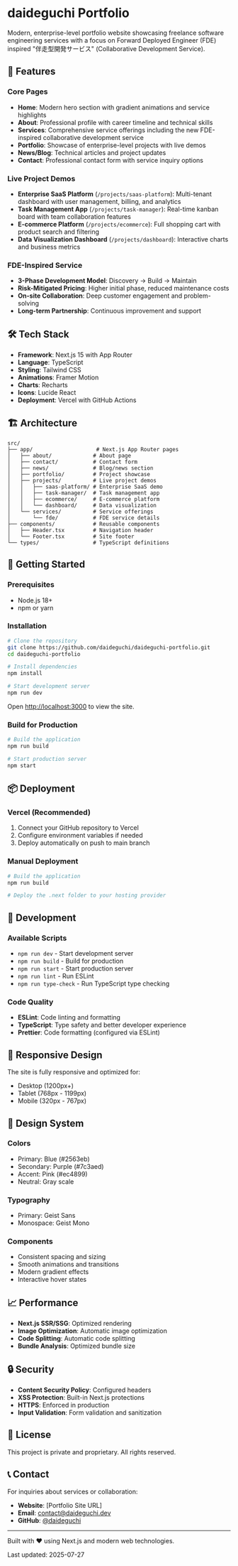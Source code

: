 # daideguchi Portfolio

Modern, enterprise-level portfolio website showcasing freelance software engineering services with a focus on Forward Deployed Engineer (FDE) inspired "伴走型開発サービス" (Collaborative Development Service).

## 🚀 Features

### Core Pages
- **Home**: Modern hero section with gradient animations and service highlights
- **About**: Professional profile with career timeline and technical skills
- **Services**: Comprehensive service offerings including the new FDE-inspired collaborative development service
- **Portfolio**: Showcase of enterprise-level projects with live demos
- **News/Blog**: Technical articles and project updates
- **Contact**: Professional contact form with service inquiry options

### Live Project Demos
- **Enterprise SaaS Platform** (`/projects/saas-platform`): Multi-tenant dashboard with user management, billing, and analytics
- **Task Management App** (`/projects/task-manager`): Real-time kanban board with team collaboration features
- **E-commerce Platform** (`/projects/ecommerce`): Full shopping cart with product search and filtering
- **Data Visualization Dashboard** (`/projects/dashboard`): Interactive charts and business metrics

### FDE-Inspired Service
- **3-Phase Development Model**: Discovery → Build → Maintain
- **Risk-Mitigated Pricing**: Higher initial phase, reduced maintenance costs
- **On-site Collaboration**: Deep customer engagement and problem-solving
- **Long-term Partnership**: Continuous improvement and support

## 🛠 Tech Stack

- **Framework**: Next.js 15 with App Router
- **Language**: TypeScript
- **Styling**: Tailwind CSS
- **Animations**: Framer Motion
- **Charts**: Recharts
- **Icons**: Lucide React
- **Deployment**: Vercel with GitHub Actions

## 🏗 Architecture

```
src/
├── app/                    # Next.js App Router pages
│   ├── about/             # About page
│   ├── contact/           # Contact form
│   ├── news/              # Blog/news section
│   ├── portfolio/         # Project showcase
│   ├── projects/          # Live project demos
│   │   ├── saas-platform/ # Enterprise SaaS demo
│   │   ├── task-manager/  # Task management app
│   │   ├── ecommerce/     # E-commerce platform
│   │   └── dashboard/     # Data visualization
│   └── services/          # Service offerings
│       └── fde/           # FDE service details
├── components/            # Reusable components
│   ├── Header.tsx         # Navigation header
│   └── Footer.tsx         # Site footer
└── types/                 # TypeScript definitions
```

## 🚀 Getting Started

### Prerequisites
- Node.js 18+ 
- npm or yarn

### Installation

```bash
# Clone the repository
git clone https://github.com/daideguchi/daideguchi-portfolio.git
cd daideguchi-portfolio

# Install dependencies
npm install

# Start development server
npm run dev
```

Open [http://localhost:3000](http://localhost:3000) to view the site.

### Build for Production

```bash
# Build the application
npm run build

# Start production server
npm start
```

## 📦 Deployment

### Vercel (Recommended)

1. Connect your GitHub repository to Vercel
2. Configure environment variables if needed
3. Deploy automatically on push to main branch

### Manual Deployment

```bash
# Build the application
npm run build

# Deploy the .next folder to your hosting provider
```

## 🔧 Development

### Available Scripts

- `npm run dev` - Start development server
- `npm run build` - Build for production
- `npm run start` - Start production server
- `npm run lint` - Run ESLint
- `npm run type-check` - Run TypeScript type checking

### Code Quality

- **ESLint**: Code linting and formatting
- **TypeScript**: Type safety and better developer experience
- **Prettier**: Code formatting (configured via ESLint)

## 📱 Responsive Design

The site is fully responsive and optimized for:
- Desktop (1200px+)
- Tablet (768px - 1199px)
- Mobile (320px - 767px)

## 🎨 Design System

### Colors
- Primary: Blue (#2563eb)
- Secondary: Purple (#7c3aed)
- Accent: Pink (#ec4899)
- Neutral: Gray scale

### Typography
- Primary: Geist Sans
- Monospace: Geist Mono

### Components
- Consistent spacing and sizing
- Smooth animations and transitions
- Modern gradient effects
- Interactive hover states

## 📈 Performance

- **Next.js SSR/SSG**: Optimized rendering
- **Image Optimization**: Automatic image optimization
- **Code Splitting**: Automatic code splitting
- **Bundle Analysis**: Optimized bundle size

## 🔒 Security

- **Content Security Policy**: Configured headers
- **XSS Protection**: Built-in Next.js protections
- **HTTPS**: Enforced in production
- **Input Validation**: Form validation and sanitization

## 📄 License

This project is private and proprietary. All rights reserved.

## 📞 Contact

For inquiries about services or collaboration:

- **Website**: [Portfolio Site URL]
- **Email**: contact@daideguchi.dev
- **GitHub**: [@daideguchi](https://github.com/daideguchi)

---

Built with ❤️ using Next.js and modern web technologies.

Last updated: 2025-07-27
